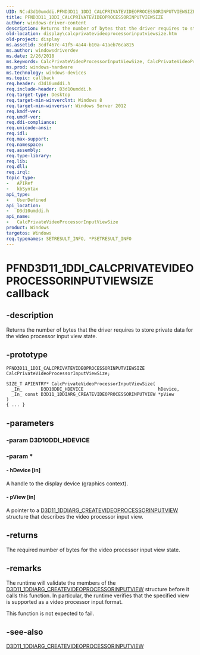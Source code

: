 ```yaml
---
UID: NC:d3d10umddi.PFND3D11_1DDI_CALCPRIVATEVIDEOPROCESSORINPUTVIEWSIZE
title: PFND3D11_1DDI_CALCPRIVATEVIDEOPROCESSORINPUTVIEWSIZE
author: windows-driver-content
description: Returns the number of bytes that the driver requires to store private data for the video processor input view state.
old-location: display\calcprivatevideoprocessorinputviewsize.htm
old-project: display
ms.assetid: 3cdf467c-41f5-4a44-b10a-41aeb76ca815
ms.author: windowsdriverdev
ms.date: 2/26/2018
ms.keywords: CalcPrivateVideoProcessorInputViewSize, CalcPrivateVideoProcessorInputViewSize callback function [Display Devices], PFND3D11_1DDI_CALCPRIVATEVIDEOPROCESSORINPUTVIEWSIZE, d3d10umddi/CalcPrivateVideoProcessorInputViewSize, display.calcprivatevideoprocessorinputviewsize
ms.prod: windows-hardware
ms.technology: windows-devices
ms.topic: callback
req.header: d3d10umddi.h
req.include-header: D3d10umddi.h
req.target-type: Desktop
req.target-min-winverclnt: Windows 8
req.target-min-winversvr: Windows Server 2012
req.kmdf-ver: 
req.umdf-ver: 
req.ddi-compliance: 
req.unicode-ansi: 
req.idl: 
req.max-support: 
req.namespace: 
req.assembly: 
req.type-library: 
req.lib: 
req.dll: 
req.irql: 
topic_type:
-	APIRef
-	kbSyntax
api_type:
-	UserDefined
api_location:
-	D3d10umddi.h
api_name:
-	CalcPrivateVideoProcessorInputViewSize
product: Windows
targetos: Windows
req.typenames: SETRESULT_INFO, *PSETRESULT_INFO
---
```


# PFND3D11_1DDI_CALCPRIVATEVIDEOPROCESSORINPUTVIEWSIZE callback


## -description


Returns the number of bytes that the driver requires to store private data for the video processor input view state.


## -prototype


````
PFND3D11_1DDI_CALCPRIVATEVIDEOPROCESSORINPUTVIEWSIZE CalcPrivateVideoProcessorInputViewSize;

SIZE_T APIENTRY* CalcPrivateVideoProcessorInputViewSize(
  _In_       D3D10DDI_HDEVICE                            hDevice,
  _In_ const D3D11_1DDIARG_CREATEVIDEOPROCESSORINPUTVIEW *pView
)
{ ... }
````


## -parameters




### -param D3D10DDI_HDEVICE


### -param *








#### - hDevice [in]

A handle to the display device (graphics context).




#### - pView [in]

A pointer to a <a href="..\d3d10umddi\ns-d3d10umddi-d3d11_1ddiarg_createvideoprocessorinputview.md">D3D11_1DDIARG_CREATEVIDEOPROCESSORINPUTVIEW</a> structure that describes the video processor input view.


## -returns



The required number of bytes for the video processor input view state.




## -remarks



The runtime will validate the members of the <a href="..\d3d10umddi\ns-d3d10umddi-d3d11_1ddiarg_createvideoprocessorinputview.md">D3D11_1DDIARG_CREATEVIDEOPROCESSORINPUTVIEW</a> structure before it calls this function. In particular, the runtime verifies that the specified view is supported as a video processor input format.

This function is not expected to fail.




## -see-also

<a href="..\d3d10umddi\ns-d3d10umddi-d3d11_1ddiarg_createvideoprocessorinputview.md">D3D11_1DDIARG_CREATEVIDEOPROCESSORINPUTVIEW</a>



 

 


